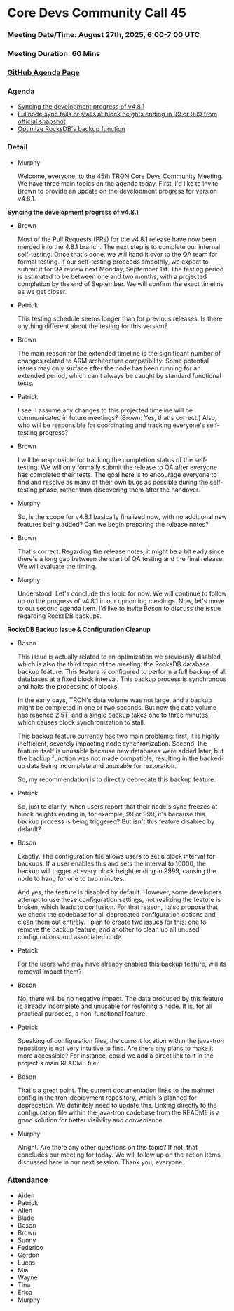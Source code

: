 # Core Devs Community Call 45
### Meeting Date/Time: August 27th, 2025, 6:00-7:00 UTC
### Meeting Duration: 60 Mins
### [GitHub Agenda Page](https://github.com/tronprotocol/pm/issues/157)
### Agenda

  - [Syncing the development progress of v4.8.1](https://github.com/tronprotocol/java-tron/issues/6342)
  - [Fullnode sync fails or stalls at block heights ending in 99 or 999 from official snapshot](https://github.com/tronprotocol/java-tron/issues/6425)
  - [Optimize RocksDB's backup function](https://github.com/tronprotocol/java-tron/issues/5698)

### Detail

* Murphy

    Welcome, everyone, to the 45th TRON Core Devs Community Meeting. We have three main topics on the agenda today. First, I'd like to invite Brown to provide an update on the development progress for version v4.8.1.

**Syncing the development progress of v4.8.1**

* Brown

    Most of the Pull Requests (PRs) for the v4.8.1 release have now been merged into the 4.8.1 branch. The next step is to complete our internal self-testing. Once that's done, we will hand it over to the QA team for formal testing. If our self-testing proceeds smoothly, we expect to submit it for QA review next Monday, September 1st. The testing period is estimated to be between one and two months, with a projected completion by the end of September. We will confirm the exact timeline as we get closer.

* Patrick

    This testing schedule seems longer than for previous releases. Is there anything different about the testing for this version?

* Brown

    The main reason for the extended timeline is the significant number of changes related to ARM architecture compatibility. Some potential issues may only surface after the node has been running for an extended period, which can't always be caught by standard functional tests.

* Patrick

    I see. I assume any changes to this projected timeline will be communicated in future meetings? (Brown: Yes, that's correct.) Also, who will be responsible for coordinating and tracking everyone's self-testing progress?

* Brown

    I will be responsible for tracking the completion status of the self-testing. We will only formally submit the release to QA after everyone has completed their tests. The goal here is to encourage everyone to find and resolve as many of their own bugs as possible during the self-testing phase, rather than discovering them after the handover.

* Murphy

    So, is the scope for v4.8.1 basically finalized now, with no additional new features being added?  Can we begin preparing the release notes?

* Brown
    
    That's correct. Regarding the release notes, it might be a bit early since there's a long gap between the start of QA testing and the final release. We will evaluate the timing.
* Murphy

    Understood. Let's conclude this topic for now. We will continue to follow up on the progress of v4.8.1 in our upcoming meetings. Now, let's move to our second agenda item. I'd like to invite Boson to discuss the issue regarding RocksDB backups.
    
    
**RocksDB Backup Issue & Configuration Cleanup**
* Boson

    This issue is actually related to an optimization we previously disabled, which is also the third topic of the meeting: the RocksDB database backup feature. This feature is configured to perform a full backup of all databases at a fixed block interval. This backup process is synchronous and halts the processing of blocks.
    
    In the early days, TRON's data volume was not large, and a backup might be completed in one or two seconds. But now the data volume has reached 2.5T, and a single backup takes one to three minutes, which causes block synchronization to stall.
    
    This backup feature currently has two main problems: first, it is highly inefficient, severely impacting node synchronization. Second, the feature itself is unusable because new databases were added later, but the backup function was not made compatible, resulting in the backed-up data being incomplete and unusable for restoration.
    
    So, my recommendation is to directly deprecate this backup feature.

* Patrick

    So, just to clarify, when users report that their node's sync freezes at block heights ending in, for example, 99 or 999, it's because this backup process is being triggered? But isn't this feature disabled by default?

* Boson

    Exactly. The configuration file allows users to set a block interval for backups. If a user enables this and sets the interval to 10000, the backup will trigger at every block height ending in 9999, causing the node to hang for one to two minutes.
    
    And yes, the feature is disabled by default. However, some developers attempt to use these configuration settings, not realizing the feature is broken, which leads to confusion. For that reason, I also propose that we check the codebase for all deprecated configuration options and clean them out entirely. I plan to create two issues for this: one to remove the backup feature, and another to clean up all unused configurations and associated code.

* Patrick

    For the users who may have already enabled this backup feature, will its removal impact them?

* Boson

    No, there will be no negative impact. The data produced by this feature is already incomplete and unusable for restoring a node. It is, for all practical purposes, a non-functional feature.

* Patrick

    Speaking of configuration files, the current location within the java-tron repository is not very intuitive to find. Are there any plans to make it more accessible? For instance, could we add a direct link to it in the project's main README file?

* Boson

    That's a great point. The current documentation links to the mainnet config in the tron-deployment repository, which is planned for deprecation. We definitely need to update this. Linking directly to the configuration file within the java-tron codebase from the README is a good solution for better visibility and convenience.

* Murphy

    Alright. Are there any other questions on this topic? If not, that concludes our meeting for today. We will follow up on the action items discussed here in our next session. Thank you, everyone.

### Attendance

* Aiden
* Patrick
* Allen
* Blade
* Boson
* Brown
* Sunny
* Federico
* Gordon
* Lucas
* Mia
* Wayne
* Tina
* Erica
* Murphy





